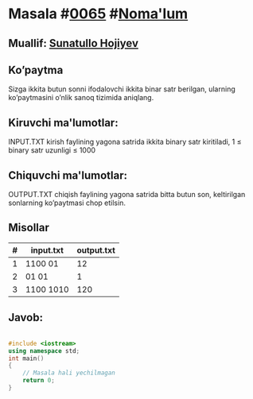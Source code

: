 
<h1>Masala #<a href="https://robocontest.uz/tasks/0065">0065</a> #<a href="https://robocontest.uz/tasks?category=1">Noma'lum</a></h1>
<h2> Muallif: <a href="https://robocontest.uz/profile/sunnat">Sunatullo Hojiyev</a></h2>
<h2>Ko’paytma</h2>
<p>Sizga ikkita butun sonni ifodalovchi ikkita binar satr berilgan, ularning ko’paytmasini o’nlik sanoq tizimida aniqlang.</p>
<h2>Kiruvchi ma'lumotlar:</h2>
<p>INPUT.TXT kirish faylining yagona satrida ikkita binary satr kiritiladi, 1 ≤ binary satr uzunligi ≤ 1000</p>
<h2>Chiquvchi ma'lumotlar:</h2>
<p>OUTPUT.TXT chiqish faylining yagona satrida bitta butun son, keltirilgan sonlarning ko’paytmasi chop etilsin.</p>
<h2>Misollar</h2>
<table>
    <thead>
        <tr>
            <th>#</th>
            <th>input.txt</th>
            <th>output.txt</th>
        </tr>
    </thead>
    <tbody>
            <tr>
                <td>1</td>
                <td>1100 01</td>
                <td>12</td>
            </tr>
            <tr>
                <td>2</td>
                <td>01 01</td>
                <td>1</td>
            </tr>
            <tr>
                <td>3</td>
                <td>1100 1010</td>
                <td>120</td>
            </tr>
    </tbody>
    </table>
    
<h2>Javob:</h2>

######
```cpp
#include <iostream>
using namespace std;
int main()
{
    // Masala hali yechilmagan
    return 0;
}
```
